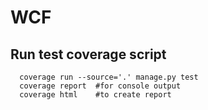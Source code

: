 # WCF

## Run test coverage script 
```shell script
  coverage run --source='.' manage.py test
  coverage report  #for console output
  coverage html    #to create report
```
